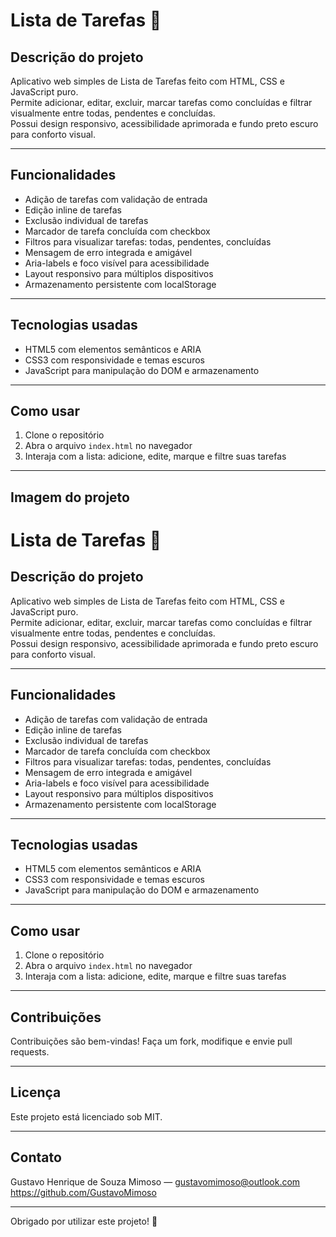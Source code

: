 # Lista de Tarefas 📝

## Descrição do projeto

Aplicativo web simples de Lista de Tarefas feito com HTML, CSS e JavaScript puro.  
Permite adicionar, editar, excluir, marcar tarefas como concluídas e filtrar visualmente entre todas, pendentes e concluídas.  
Possui design responsivo, acessibilidade aprimorada e fundo preto escuro para conforto visual.

---

## Funcionalidades

- Adição de tarefas com validação de entrada  
- Edição inline de tarefas  
- Exclusão individual de tarefas  
- Marcador de tarefa concluída com checkbox  
- Filtros para visualizar tarefas: todas, pendentes, concluídas  
- Mensagem de erro integrada e amigável  
- Aria-labels e foco visível para acessibilidade  
- Layout responsivo para múltiplos dispositivos  
- Armazenamento persistente com localStorage  

---

## Tecnologias usadas

- HTML5 com elementos semânticos e ARIA  
- CSS3 com responsividade e temas escuros  
- JavaScript para manipulação do DOM e armazenamento  

---

## Como usar

1. Clone o repositório  
2. Abra o arquivo `index.html` no navegador  
3. Interaja com a lista: adicione, edite, marque e filtre suas tarefas  

---

## Imagem do projeto

# Lista de Tarefas 📝

## Descrição do projeto

Aplicativo web simples de Lista de Tarefas feito com HTML, CSS e JavaScript puro.  
Permite adicionar, editar, excluir, marcar tarefas como concluídas e filtrar visualmente entre todas, pendentes e concluídas.  
Possui design responsivo, acessibilidade aprimorada e fundo preto escuro para conforto visual.

---

## Funcionalidades

- Adição de tarefas com validação de entrada  
- Edição inline de tarefas  
- Exclusão individual de tarefas  
- Marcador de tarefa concluída com checkbox  
- Filtros para visualizar tarefas: todas, pendentes, concluídas  
- Mensagem de erro integrada e amigável  
- Aria-labels e foco visível para acessibilidade  
- Layout responsivo para múltiplos dispositivos  
- Armazenamento persistente com localStorage  

---

## Tecnologias usadas

- HTML5 com elementos semânticos e ARIA  
- CSS3 com responsividade e temas escuros  
- JavaScript para manipulação do DOM e armazenamento  

---

## Como usar

1. Clone o repositório  
2. Abra o arquivo `index.html` no navegador  
3. Interaja com a lista: adicione, edite, marque e filtre suas tarefas  

---

## Contribuições

Contribuições são bem-vindas! Faça um fork, modifique e envie pull requests.

---

## Licença

Este projeto está licenciado sob MIT.

---

## Contato

Gustavo Henrique de Souza Mimoso — gustavomimoso@outlook.com  
https://github.com/GustavoMimoso

---

Obrigado por utilizar este projeto! 🎉


